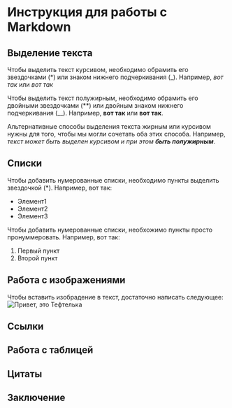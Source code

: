 # Инструкция для работы с Markdown

## Выделение текста
Чтобы выделить текст курсивом, необходимо обрамить его звездочками (*) или знаком нижнего подчеркивания (_). Например, *вот так* или _вот так_

Чтобы выделить текст полужирным, необходимо обрамить его двойными звездочками (**) или двойным знаком нижнего подчеркивания (__). Например, **вот так** или __вот так__.

Альтернативные способы выделения текста жирным или курсивом нужны для того, чтобы мы могли сочетать оба этих способа. Например, _текст может быть выделен курсивом и при этом **быть полужирным**_.

## Списки
Чтобы добавить нумерованные списки, необходимо пункты выделить звездочкой (*). Например, вот так:
* Элемент1
* Элемент2
* Элемент3

Чтобы добавить нумерованные списки, необхожимо пункты просто пронуммеровать. Например, вот так:
1. Первый пункт
2. Второй пункт


## Работа с изображениями
Чтобы вставить изобрадение в текст, достаточно написать следующее: ![Привет, это Тефтелька](kisa.jpg)

## Ссылки

## Работа с таблицей

## Цитаты

## Заключение
